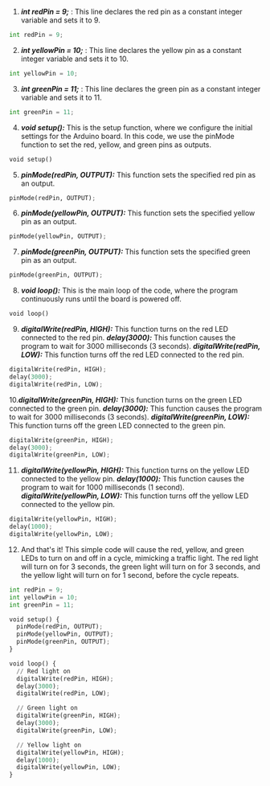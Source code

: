 1. ***int redPin = 9;*** : This line declares the red pin as a constant integer variable and sets it to 9.

```python
int redPin = 9;
```

2. ***int yellowPin = 10;*** : This line declares the yellow pin as a constant integer variable and sets it to 10.

```python
int yellowPin = 10;
```

3. ***int greenPin = 11;*** : This line declares the green pin as a constant integer variable and sets it to 11.

```python
int greenPin = 11;
```

4. ***void setup():*** This is the setup function, where we configure the initial settings for the Arduino board. In this code, we use the pinMode function to set the red, yellow, and green pins as outputs.

```python
void setup()
```

5. ***pinMode(redPin, OUTPUT):*** This function sets the specified red pin as an output.

```python
pinMode(redPin, OUTPUT);
```

6. ***pinMode(yellowPin, OUTPUT):*** This function sets the specified yellow pin as an output.

```python
pinMode(yellowPin, OUTPUT);
```

7. ***pinMode(greenPin, OUTPUT):*** This function sets the specified green pin as an output.

```python
pinMode(greenPin, OUTPUT);
```

8. ***void loop():*** This is the main loop of the code, where the program continuously runs until the board is powered off.

```python
void loop()
```

9. ***digitalWrite(redPin, HIGH):*** This function turns on the red LED connected to the red pin.
***delay(3000):*** This function causes the program to wait for 3000 milliseconds (3 seconds).
***digitalWrite(redPin, LOW):*** This function turns off the red LED connected to the red pin.

```python
digitalWrite(redPin, HIGH);
delay(3000);
digitalWrite(redPin, LOW);
```

10.***digitalWrite(greenPin, HIGH):*** This function turns on the green LED connected to the green pin.
***delay(3000):*** This function causes the program to wait for 3000 milliseconds (3 seconds).
***digitalWrite(greenPin, LOW):*** This function turns off the green LED connected to the green pin.

```python
digitalWrite(greenPin, HIGH);
delay(3000);
digitalWrite(greenPin, LOW);
```

11. ***digitalWrite(yellowPin, HIGH):*** This function turns on the yellow LED connected to the yellow pin.
***delay(1000):*** This function causes the program to wait for 1000 milliseconds (1 second).
***digitalWrite(yellowPin, LOW):*** This function turns off the yellow LED connected to the yellow pin.

```python
digitalWrite(yellowPin, HIGH);
delay(1000);
digitalWrite(yellowPin, LOW);
```

12. And that's it! This simple code will cause the red, yellow, and green LEDs to turn on and off in a cycle, mimicking a traffic light. 
The red light will turn on for 3 seconds, the green light will turn on for 3 seconds, and the yellow light will turn on for 1 second, before the cycle repeats.

```python
int redPin = 9;
int yellowPin = 10;
int greenPin = 11;

void setup() {
  pinMode(redPin, OUTPUT);
  pinMode(yellowPin, OUTPUT);
  pinMode(greenPin, OUTPUT);
}

void loop() {
  // Red light on
  digitalWrite(redPin, HIGH);
  delay(3000);
  digitalWrite(redPin, LOW);

  // Green light on
  digitalWrite(greenPin, HIGH);
  delay(3000);
  digitalWrite(greenPin, LOW);

  // Yellow light on
  digitalWrite(yellowPin, HIGH);
  delay(1000);
  digitalWrite(yellowPin, LOW);
}

```
